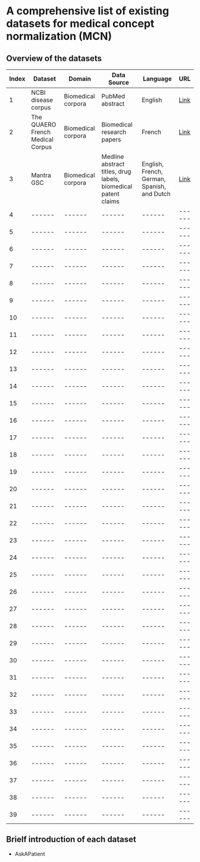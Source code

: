# A comprehensive list of existing datasets for medical concept normalization (MCN)

## Overview of the datasets

| Index | Dataset | Domain | Data Source | Language | URL |
| ------ | ------ | ------ | ------ | ------ | ------ |
| 1 | NCBI disease corpus | Biomedical corpora | PubMed abstract | English | [Link](https://www.ncbi.nlm.nih.gov/research/bionlp/Data/disease/) |
| 2 | The QUAERO French Medical Corpus | Biomedical corpora | Biomedical research papers | French | [Link](https://quaerofrenchmed.limsi.fr) |
| 3 | Mantra GSC | Biomedical corpora | Medline abstract titles, drug labels, biomedical patent claims | English, French, German, Spanish, and Dutch | [Link](https://files.ifi.uzh.ch/cl/mantra/gsc/GSC-v1.1.zip) |
| 4 | ------ | ------ | ------ | ------ | ------ |
| 5 | ------ | ------ | ------ | ------ | ------ |
| 6 | ------ | ------ | ------ | ------ | ------ |
| 7 | ------ | ------ | ------ | ------ | ------ |
| 8 | ------ | ------ | ------ | ------ | ------ |
| 9 | ------ | ------ | ------ | ------ | ------ |
| 10 | ------ | ------ | ------ | ------ | ------ |
| 11 | ------ | ------ | ------ | ------ | ------ |
| 12 | ------ | ------ | ------ | ------ | ------ |
| 13 | ------ | ------ | ------ | ------ | ------ |
| 14 | ------ | ------ | ------ | ------ | ------ |
| 15 | ------ | ------ | ------ | ------ | ------ |
| 16 | ------ | ------ | ------ | ------ | ------ |
| 17 | ------ | ------ | ------ | ------ | ------ |
| 18 | ------ | ------ | ------ | ------ | ------ |
| 19 | ------ | ------ | ------ | ------ | ------ |
| 20 | ------ | ------ | ------ | ------ | ------ |
| 21 | ------ | ------ | ------ | ------ | ------ |
| 22 | ------ | ------ | ------ | ------ | ------ |
| 23 | ------ | ------ | ------ | ------ | ------ |
| 24 | ------ | ------ | ------ | ------ | ------ |
| 25 | ------ | ------ | ------ | ------ | ------ |
| 26 | ------ | ------ | ------ | ------ | ------ |
| 27 | ------ | ------ | ------ | ------ | ------ |
| 28 | ------ | ------ | ------ | ------ | ------ |
| 29 | ------ | ------ | ------ | ------ | ------ |
| 30 | ------ | ------ | ------ | ------ | ------ |
| 31 | ------ | ------ | ------ | ------ | ------ |
| 32 | ------ | ------ | ------ | ------ | ------ |
| 33 | ------ | ------ | ------ | ------ | ------ |
| 34 | ------ | ------ | ------ | ------ | ------ |
| 35 | ------ | ------ | ------ | ------ | ------ |
| 36 | ------ | ------ | ------ | ------ | ------ |
| 37 | ------ | ------ | ------ | ------ | ------ |
| 38 | ------ | ------ | ------ | ------ | ------ |
| 39 | ------ | ------ | ------ | ------ | ------ |

## Brielf introduction of each dataset

- AskAPatient 
